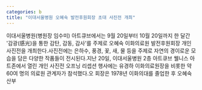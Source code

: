 ```yaml
---
categories: b
title: "이대서울병원 오혜숙 발전후원회장 초대 사진전 개최"
---
```

이대서울병원(병원장 임수미) 아트큐브에서는 9월 20일부터 10월 20일까지 한 달간 &#39;감광(感光)을 통한 감탄, 감동, 감사&#39;를 주제로 오혜숙 이화의료원 발전후원회장 개인 사진전을 개최한다.사진전에는 은하수, 풍경, 꽃, 새, 물 등을 주제로 자연의 경이로운 모습을 담은 다양한 작품들이 전시된다.지난 20일, 이대서울병원 2층 아트큐브 웰니스 아트존에서 열린 개인 사진전 오프닝 리셉션 행사에는 유경하 이화의료원장을 비롯한 약 60여 명의 의료원 관계자가 참석했다.오 회장은 1978년 이화의대를 졸업한 후 오혜숙 산부